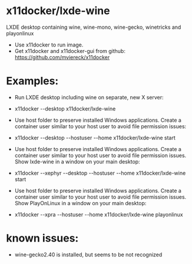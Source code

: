 # x11docker/lxde-wine

LXDE desktop containing wine, wine-mono, wine-gecko, winetricks and playonlinux

 - Use x11docker to run image. 
 - Get x11docker and x11docker-gui from github: 
https://github.com/mviereck/x11docker 

# Examples:
 - Run LXDE desktop including wine on separate, new X server:
  - x11docker --desktop x11docker/lxde-wine

 - Use host folder to preserve installed Windows applications. Create a container user similar to your host user to avoid file permission issues:
  - x11docker --desktop --hostuser --home x11docker/lxde-wine start

- Use host folder to preserve installed Windows applications. Create a container user similar to your host user to avoid file permission issues. Show lxde-wine in a window on your main desktop:
 - x11docker --xephyr --desktop --hostuser --home x11docker/lxde-wine start

- Use host folder to preserve installed Windows applications. Create a container user similar to your host user to avoid file permission issues. Show PlayOnLinux in a window on your main desktop:
 - x11docker --xpra --hostuser --home x11docker/lxde-wine playonlinux


# known issues:
 - wine-gecko2.40 is installed, but seems to be not recognized
